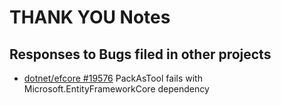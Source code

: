 # THANK YOU Notes


## Responses to Bugs filed in other projects
- [dotnet/efcore #19576](https://github.com/dotnet/efcore/issues/19576) PackAsTool fails with Microsoft.EntityFrameworkCore dependency